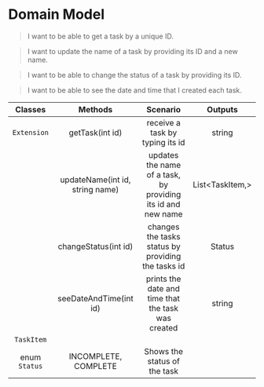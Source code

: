 # Domain Model 

> I want to be able to get a task by a unique ID.

> I want to update the name of a task by providing its ID and a new name.

> I want to be able to change the status of a task by providing its ID.

> I want to be able to see the date and time that I created each task. 


| **Classes** |  **Methods** | **Scenario** | **Outputs** |
|:---:|:---:|:---:|:---:|
| `Extension` | getTask(int id) | receive a task by typing its id | string | 
|| updateName(int id, string name) | updates the name of a task, by providing its id and new name| List<TaskItem,> |
|| changeStatus(int id) | changes the tasks status by providing the tasks id | Status
|| seeDateAndTime(int id) | prints the date and time that the task was created | string
| `TaskItem`|
| enum  `Status` | INCOMPLETE, COMPLETE | Shows the status of the task |
